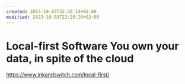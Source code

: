 ```yaml
---
created: 2023-10-03T22:20:15+02:00
modified: 2023-10-03T22:20:26+02:00
---
```


# Local-first Software You own your data, in spite of the cloud

https://www.inkandswitch.com/local-first/
